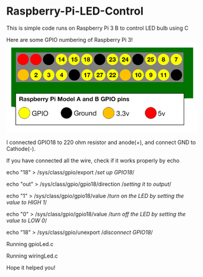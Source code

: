 # Raspberry-Pi-LED-Control

This is simple code runs on Raspberry Pi 3 B to control LED bulb using C

Here are some GPIO numbering of Raspberry Pi 3!
![alt tag](https://github.com/junsujeong/Raspberry-Pi-LED-Control/blob/master/a-and-b-gpio-numbers.png)

I connected GPIO18 to 220 ohm resistor and anode(+), and connect GND to Cathode(-).

If you have connected all the wire, check if it works properly by echo

echo "18" > /sys/class/gpio/export /*set up GPIO18*/

echo "out" > /sys/class/gpio/gpio18/direction /*setting it to output*/

echo "1" > /sys/class/gpio/gpio18/value /*turn on the LED by setting the value to HIGH 1*/

echo "0" > /sys/class/gpio/gpio18/value /*turn off the LED by setting the value to LOW 0*/

echo "18" > /sys/class/gpio/unexport /*disconnect GPIO18*/

Running gpioLed.c

Running wiringLed.c

Hope it helped you!
